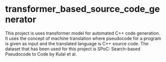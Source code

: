 # transformer_based_source_code_generator
This project is uses transformer model for automated C++ code generation. It uses the concept of machine translation where pseudocode for a program is given as input and the translated language is C++ source code. The dataset that has been used for this project is SPoC: Search-based Pseudocode to Code by Kulal et al.
